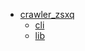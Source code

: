 * [crawler_zsxq](crawler_zsxq/__init__.md)
    * [cli](crawler_zsxq/cli.md)
    * [lib](crawler_zsxq/lib.md)
